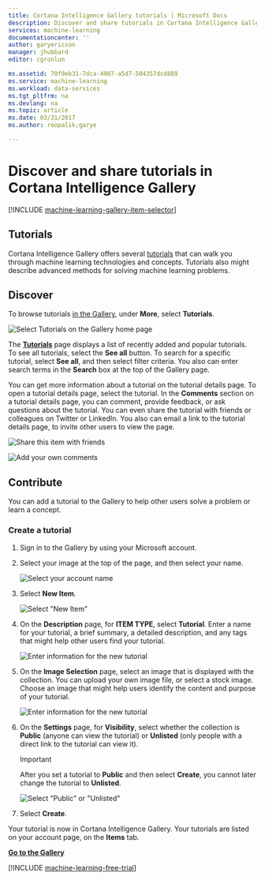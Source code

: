 ```yaml
---
title: Cortana Intelligence Gallery tutorials | Microsoft Docs
description: Discover and share tutorials in Cortana Intelligence Gallery.
services: machine-learning
documentationcenter: ''
author: garyericson
manager: jhubbard
editor: cgronlun

ms.assetid: 70f0eb31-7dca-4907-a5d7-504357dcd889
ms.service: machine-learning
ms.workload: data-services
ms.tgt_pltfrm: na
ms.devlang: na
ms.topic: article
ms.date: 03/31/2017
ms.author: roopalik;garye

---
```

# Discover and share tutorials in Cortana Intelligence Gallery
[!INCLUDE [machine-learning-gallery-item-selector](../../../includes/machine-learning-gallery-item-selector.md)]

## Tutorials
Cortana Intelligence Gallery offers several [tutorials](https://gallery.cortanaintelligence.com/tutorials) that can walk you through machine learning technologies and concepts. Tutorials also might describe advanced methods for solving machine learning problems.

## Discover
To browse tutorials [in the Gallery](http://gallery.cortanaintelligence.com), under **More**, select **Tutorials**.

![Select Tutorials on the Gallery home page](./media/gallery-tutorials/select-tutorials-in-gallery.png)

The **[Tutorials](https://gallery.cortanaintelligence.com/tutorials)** page displays a list of recently added and popular tutorials. To see all tutorials, select the **See all** button. To search for a specific tutorial, select **See all**, and then select filter criteria. You also can enter search terms in the **Search** box at the top of the Gallery page.

You can get more information about a tutorial on the tutorial details page. To open a tutorial details page, select the tutorial. In the **Comments** section on a tutorial details page, you can comment, provide feedback, or ask questions about the tutorial. You can even share the tutorial with friends or colleagues on Twitter or LinkedIn. You also can email a link to the tutorial details page, to invite other users to view the page.

![Share this item with friends](./media/gallery-how-to-use-contribute-publish/share-links.png)

![Add your own comments](./media/gallery-how-to-use-contribute-publish/comments.png)

## Contribute
You can add a tutorial to the Gallery to help other users solve a problem or learn a concept.

### Create a tutorial

1. Sign in to the Gallery by using your Microsoft account.

2. Select your image at the top of the page, and then select your name.
  
    ![Select your account name](./media/gallery-tutorials/click-account-name.png)

3. Select **New Item**.
  
    ![Select "New Item"](./media/gallery-collections/click-new-item.png)

4. On the **Description** page, for **ITEM TYPE**, select **Tutorial**. Enter a name for your tutorial, a brief summary, a detailed description, and any tags that might help other users find your tutorial.
  
    ![Enter information for the new tutorial](./media/gallery-tutorials/create-tutorial-page-1.png)
5. On the **Image Selection** page, select an image that is displayed with the collection. You can upload your own image file, or select a stock image. Choose an image that might help users identify the content and purpose of your tutorial.
  
    ![Enter information for the new tutorial](./media/gallery-tutorials/create-tutorial-page-2.png)

6. On the **Settings** page, for **Visibility**, select whether the collection is **Public** (anyone can view the tutorial) or **Unlisted** (only people with a direct link to the tutorial can view it).
  
    > [!IMPORTANT]
    > After you set a tutorial to **Public** and then select **Create**, you cannot later change the tutorial to **Unlisted**.
    > 
    > 
  
    ![Select "Public" or "Unlisted"](./media/gallery-tutorials/create-tutorial-page-3.png)

7. Select **Create**.

Your tutorial is now in Cortana Intelligence Gallery. Your tutorials are listed on your account page, on the **Items** tab.

**[Go to the Gallery](http://gallery.cortanaintelligence.com)**

[!INCLUDE [machine-learning-free-trial](../../../includes/machine-learning-free-trial.md)]

